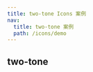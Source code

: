 ```yaml
---
title: two-tone Icons 案例
nav:
  title: two-tone 案例
  path: /icons/demo
---
```


## two-tone

<code src="../examples/two-tone.tsx"></code>

